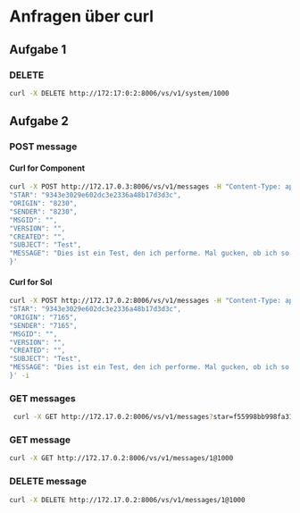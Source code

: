 ﻿# Anfragen über curl

## Aufgabe 1
### DELETE
```bash
curl -X DELETE http://172:17:0:2:8006/vs/v1/system/1000
```

## Aufgabe 2
### POST message
#### Curl for Component
```bash
curl -X POST http://172.17.0.3:8006/vs/v1/messages -H "Content-Type: application/json" -d '{
"STAR": "9343e3029e602dc3e2336a48b17d3d3c",
"ORIGIN": "8230",
"SENDER": "8230",
"MSGID": "",
"VERSION": "",
"CREATED": "",
"SUBJECT": "Test",
"MESSAGE": "Dies ist ein Test, den ich performe. Mal gucken, ob ich so eine lange Nachricht schreiben darf."
}'
```

#### Curl for Sol
```bash
curl -X POST http://172.17.0.2:8006/vs/v1/messages -H "Content-Type: application/json" -d '{
"STAR": "9343e3029e602dc3e2336a48b17d3d3c",
"ORIGIN": "7165",
"SENDER": "7165",
"MSGID": "",
"VERSION": "",
"CREATED": "",
"SUBJECT": "Test",
"MESSAGE": "Dies ist ein Test, den ich performe. Mal gucken, ob ich so eine lange Nachricht schreiben darf."
}' -i
```

### GET messages
```bash
 curl -X GET http://172.17.0.2:8006/vs/v1/messages?star=f55998bb998fa316ee82a6dc3245bd42&scope=all&view=id
```

### GET message
```bash
curl -X GET http://172.17.0.2:8006/vs/v1/messages/1@1000
```

### DELETE message
```bash
curl -X DELETE http://172.17.0.2:8006/vs/v1/messages/1@1000
```